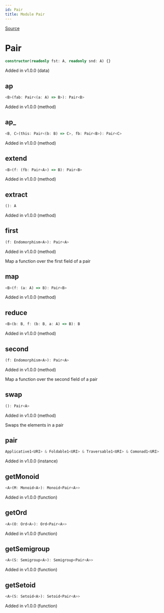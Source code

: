 ```yaml
---
id: Pair
title: Module Pair
---
```


[Source](https://github.com/gcanti/fp-ts/blob/master/src/Pair.ts)

# Pair

```ts
constructor(readonly fst: A, readonly snd: A) {}
```

Added in v1.0.0 (data)

## ap

```ts
<B>(fab: Pair<(a: A) => B>): Pair<B>
```

Added in v1.0.0 (method)

## ap\_

```ts
<B, C>(this: Pair<(b: B) => C>, fb: Pair<B>): Pair<C>
```

Added in v1.0.0 (method)

## extend

```ts
<B>(f: (fb: Pair<A>) => B): Pair<B>
```

Added in v1.0.0 (method)

## extract

```ts
(): A
```

Added in v1.0.0 (method)

## first

```ts
(f: Endomorphism<A>): Pair<A>
```

Added in v1.0.0 (method)

Map a function over the first field of a pair

## map

```ts
<B>(f: (a: A) => B): Pair<B>
```

Added in v1.0.0 (method)

## reduce

```ts
<B>(b: B, f: (b: B, a: A) => B): B
```

Added in v1.0.0 (method)

## second

```ts
(f: Endomorphism<A>): Pair<A>
```

Added in v1.0.0 (method)

Map a function over the second field of a pair

## swap

```ts
(): Pair<A>
```

Added in v1.0.0 (method)

Swaps the elements in a pair

## pair

```ts
Applicative1<URI> & Foldable1<URI> & Traversable1<URI> & Comonad1<URI>
```

Added in v1.0.0 (instance)

## getMonoid

```ts
<A>(M: Monoid<A>): Monoid<Pair<A>>
```

Added in v1.0.0 (function)

## getOrd

```ts
<A>(O: Ord<A>): Ord<Pair<A>>
```

Added in v1.0.0 (function)

## getSemigroup

```ts
<A>(S: Semigroup<A>): Semigroup<Pair<A>>
```

Added in v1.0.0 (function)

## getSetoid

```ts
<A>(S: Setoid<A>): Setoid<Pair<A>>
```

Added in v1.0.0 (function)
